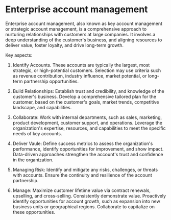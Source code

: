 # Enterprise account management

Enterprise account management, also known as key account management or strategic account management, is a comprehensive approach to nurturing relationships with customers at large companies. It involves a deep understanding of the customer's business, and aligning resources to deliver value, foster loyalty, and drive long-term growth. 

Key aspects:

1. Identify Accounts. These accounts are typically the largest, most strategic, or high-potential customers. Selection may use criteria such as revenue contribution, industry influence, market potential, or long-term partnership opportunities.

2. Build Relationships: Establish trust and credibility, and knowledge of the customer's business. Develop a comprehensive tailored plan for the customer, based on the customer's goals, market trends, competitive landscape, and capabilities.

3. Collaborate: Work with internal departments, such as sales, marketing, product development, customer support, and operations. Leverage the organization's expertise, resources, and capabilities to meet the specific needs of key accounts. 

4. Deliver Vaule: Define success metrics to assess the organization's performance, identify opportunities for improvement, and show impact. Data-driven approaches strengthen the account's trust and confidence in the organization.

5. Managing Risk: Identify and mitigate any risks, challenges, or threats with accounts. Ensure the continuity and resilience of the account partnership.

6. Manage: Maximize customer lifetime value via contract renewals, upselling, and cross-selling. Consistently demonstrate value. Proactively identify opportunities for account growth, such as expansion into new business units or geographical regions. Collaborate to capitalize on these opportunities.
